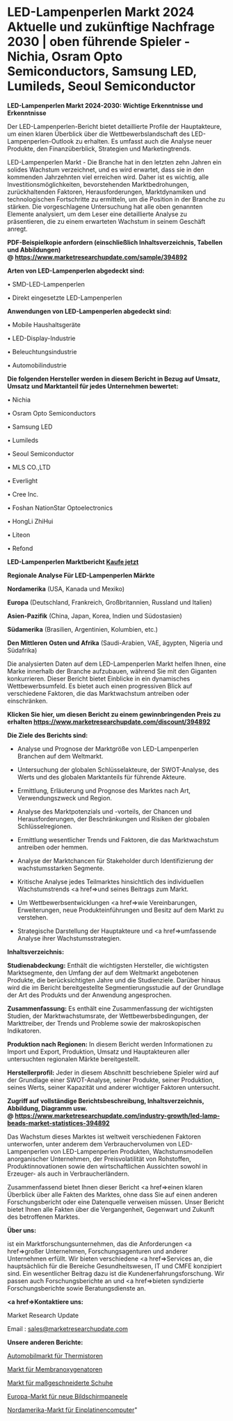 # LED-Lampenperlen Markt 2024 Aktuelle und zukünftige Nachfrage 2030 | oben führende Spieler - Nichia, Osram Opto Semiconductors, Samsung LED, Lumileds, Seoul Semiconductor

<strong>LED-Lampenperlen Markt 2024-2030: Wichtige Erkenntnisse und Erkenntnisse</strong>

Der LED-Lampenperlen-Bericht bietet detaillierte Profile der Hauptakteure, um einen klaren Überblick über die Wettbewerbslandschaft des LED-Lampenperlen-Outlook zu erhalten. Es umfasst auch die Analyse neuer Produkte, den Finanzüberblick, Strategien und Marketingtrends.

LED-Lampenperlen Markt - Die Branche hat in den letzten zehn Jahren ein solides Wachstum verzeichnet, und es wird erwartet, dass sie in den kommenden Jahrzehnten viel erreichen wird. Daher ist es wichtig, alle Investitionsmöglichkeiten, bevorstehenden Marktbedrohungen, zurückhaltenden Faktoren, Herausforderungen, Marktdynamiken und technologischen Fortschritte zu ermitteln, um die Position in der Branche zu stärken. Die vorgeschlagene Untersuchung hat alle oben genannten Elemente analysiert, um dem Leser eine detaillierte Analyse zu präsentieren, die zu einem erwarteten Wachstum in seinem Geschäft anregt.

<strong><b>PDF-Beispielkopie anfordern (einschließlich Inhaltsverzeichnis, Tabellen und Abbildungen) @ </b></strong><strong><a href=https://www.marketresearchupdate.com/sample/394892><strong>https://www.marketresearchupdate.com/sample/394892</u></a></strong></strong>

<strong>Arten von LED-Lampenperlen abgedeckt sind:</strong>

• SMD-LED-Lampenperlen

• Direkt eingesetzte LED-Lampenperlen

<strong>Anwendungen von LED-Lampenperlen abgedeckt sind:</strong>

• Mobile Haushaltsgeräte

• LED-Display-Industrie

• Beleuchtungsindustrie

• Automobilindustrie

<strong>Die folgenden Hersteller werden in diesem Bericht in Bezug auf Umsatz, Umsatz und Marktanteil für jedes Unternehmen bewertet:</strong>

• Nichia

• Osram Opto Semiconductors

• Samsung LED

• Lumileds

• Seoul Semiconductor

• MLS CO.,LTD

• Everlight

• Cree Inc.

• Foshan NationStar Optoelectronics

• HongLi ZhiHui

• Liteon

• Refond

<strong>LED-Lampenperlen Marktbericht <a href=https://www.marketresearchupdate.com/buynow/394892>Kaufe jetzt</a></strong>

<strong>Regionale Analyse Für LED-Lampenperlen Märkte</strong>

<strong>Nordamerika</strong> (USA, Kanada und Mexiko)

<strong>Europa</strong> (Deutschland, Frankreich, Großbritannien, Russland und Italien)

<strong>Asien-Pazifik</strong> (China, Japan, Korea, Indien und Südostasien)

<strong>Südamerika</strong> (Brasilien, Argentinien, Kolumbien, etc.)

<strong>Den Mittleren</strong> <strong>Osten und Afrika</strong> (Saudi-Arabien, VAE, ägypten, Nigeria und Südafrika)

Die analysierten Daten auf dem LED-Lampenperlen Markt helfen Ihnen, eine Marke innerhalb der Branche aufzubauen, während Sie mit den Giganten konkurrieren. Dieser Bericht bietet Einblicke in ein dynamisches Wettbewerbsumfeld. Es bietet auch einen progressiven Blick auf verschiedene Faktoren, die das Marktwachstum antreiben oder einschränken.

<strong>Klicken Sie hier, um diesen Bericht zu einem gewinnbringenden Preis zu erhalten
</strong><strong><a href=https://www.marketresearchupdate.com/discount/394892>https://www.marketresearchupdate.com/discount/394892</b></u></strong></a>

<strong>Die Ziele des Berichts sind:</strong>

- Analyse und Prognose der Marktgröße von LED-Lampenperlen Branchen auf dem Weltmarkt.

- Untersuchung der globalen Schlüsselakteure, der SWOT-Analyse, des Werts und des globalen Marktanteils für führende Akteure.

- Ermittlung, Erläuterung und Prognose des Marktes nach Art, Verwendungszweck und Region.

- Analyse des Marktpotenzials und -vorteils, der Chancen und Herausforderungen, der Beschränkungen und Risiken der globalen Schlüsselregionen.

- Ermittlung wesentlicher Trends und Faktoren, die das Marktwachstum antreiben oder hemmen.

- Analyse der Marktchancen für Stakeholder durch Identifizierung der wachstumsstarken Segmente.

- Kritische Analyse jedes Teilmarktes hinsichtlich des individuellen Wachstumstrends <a href=>und</a> seines Beitrags zum Markt.

- Um Wettbewerbsentwicklungen <a href=>wie</a> Vereinbarungen, Erweiterungen, neue Produkteinführungen und Besitz auf dem Markt zu verstehen.

- Strategische Darstellung der Hauptakteure und <a href=>umfas</a>sende Analyse ihrer Wachstumsstrategien.

<strong>Inhaltsverzeichnis:</strong>

<strong>Studienabdeckung:</strong> Enthält die wichtigsten Hersteller, die wichtigsten Marktsegmente, den Umfang der auf dem Weltmarkt angebotenen Produkte, die berücksichtigten Jahre und die Studienziele. Darüber hinaus wird die im Bericht bereitgestellte Segmentierungsstudie auf der Grundlage der Art des Produkts und der Anwendung angesprochen.

<strong>Zusammenfassung:</strong> Es enthält eine Zusammenfassung der wichtigsten Studien, der Marktwachstumsrate, der Wettbewerbsbedingungen, der Markttreiber, der Trends und Probleme sowie der makroskopischen Indikatoren.

<strong>Produktion nach Regionen:</strong> In diesem Bericht werden Informationen zu Import und Export, Produktion, Umsatz und Hauptakteuren aller untersuchten regionalen Märkte bereitgestellt.

<strong>Herstellerprofil:</strong> Jeder in diesem Abschnitt beschriebene Spieler wird auf der Grundlage einer SWOT-Analyse, seiner Produkte, seiner Produktion, seines Werts, seiner Kapazität und anderer wichtiger Faktoren untersucht.

<strong><b>Zugriff auf vollständige Berichtsbeschreibung, Inhaltsverzeichnis, Abbildung, Diagramm usw. @ </b></strong><strong><a href=https://www.marketresearchupdate.com/industry-growth/led-lamp-beads-market-statistices-394892>https://www.marketresearchupdate.com/industry-growth/led-lamp-beads-market-statistices-394892</a></strong>

Das Wachstum dieses Marktes ist weltweit verschiedenen Faktoren unterworfen, unter anderem dem Verbrauchervolumen von LED-Lampenperlen von LED-Lampenperlen Produkten, Wachstumsmodellen anorganischer Unternehmen, der Preisvolatilität von Rohstoffen, Produktinnovationen sowie den wirtschaftlichen Aussichten sowohl in Erzeuger- als auch in Verbraucherländern.

Zusammenfassend bietet Ihnen dieser Bericht <a href=>einen</a> klaren Überblick über alle Fakten des Marktes, ohne dass Sie auf einen anderen Forschungsbericht oder eine Datenquelle verweisen müssen. Unser Bericht bietet Ihnen alle Fakten über die Vergangenheit, Gegenwart und Zukunft des betroffenen Marktes.

<strong>Über uns:</strong>

 ist ein Marktforschungsunternehmen, das die Anforderungen <a href=>großer</a> Unternehmen, Forschungsagenturen und anderer Unternehmen erfüllt. Wir bieten verschiedene <a href=>Services</a> an, die hauptsächlich für die Bereiche Gesundheitswesen, IT und CMFE konzipiert sind. Ein wesentlicher Beitrag dazu ist die Kundenerfahrungsforschung. Wir passen auch Forschungsberichte an und <a href=>bieten</a> syndizierte Forschungsberichte sowie Beratungsdienste an.

<strong><a href=>Kontaktiere uns:</a></strong>

Market Research Update

Email : sales@marketresearchupdate.com

<strong>Unsere anderen Berichte:</strong>

<a href=https://www.linkedin.com/pulse/thermistors-automotive-market-opportunities-stay>Automobilmarkt für Thermistoren</a>

<a href=https://www.linkedin.com/pulse/membrane-oxygenator-market-outlooks-2023-size>Markt für Membranoxygenatoren</a>

<a href=https://www.linkedin.com/pulse/custom-shoes-market-size-emerging-trends-consumption>Markt für maßgeschneiderte Schuhe</a>

<a href=https://www.linkedin.com/pulse/europe-new-screen-panels-market-current>Europa-Markt für neue Bildschirmpaneele</a>

<a href=https://www.linkedin.com/pulse/north-america-single-board-computer-market-2023-2030>Nordamerika-Markt für Einplatinencomputer</a>"
